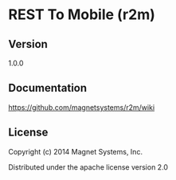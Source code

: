 REST To Mobile (r2m)
====================

Version
-------
 1.0.0

Documentation
-------------
https://github.com/magnetsystems/r2m/wiki

License
-------

Copyright (c) 2014 Magnet Systems, Inc.

Distributed under the apache license version 2.0

